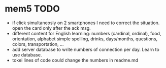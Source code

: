# mem5 TODO

- if click simultaneosly on 2 smartphones I need to correct the situation.
    open the card only after the ack msg.
- different content for English learning: numbers (cardinal, ordinal), food, orientation, alphabet simple spelling, drinks, days/months, questions, colors, transportation, ...  
- add server database to write numbers of connection per day. Learn to use database.
- tokei lines of code could change the numbers in readme.md  
